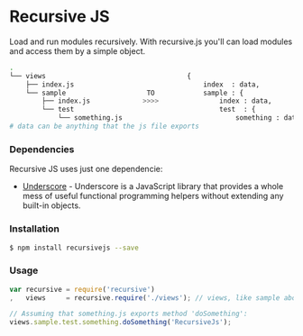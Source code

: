 # Recursive JS
Load and run modules recursively.
With recursive.js you'll can load modules and access them by a simple object.

```sh
.
└── views                                   {
    ├── index.js                                index  : data, 
	└── sample                    TO            sample : {
	    ├── index.js             >>>>               index : data, 
	    └── test                                    test  : {
	        └── something.js                            something : data } } }
# data can be anything that the js file exports
```

### Dependencies
Recursive JS uses just one dependencie:
* [Underscore] - Underscore is a JavaScript library that provides a whole mess of useful functional programming helpers without extending any built-in objects.

### Installation
```sh
$ npm install recursivejs --save
```

### Usage
```js
var recursive = require('recursive')
,   views     = recursive.require('./views'); // views, like sample above

// Assuming that something.js exports method 'doSomething':
views.sample.test.something.doSomething('RecursiveJs');
```

[Underscore]: <https://www.npmjs.com/package/underscore>
